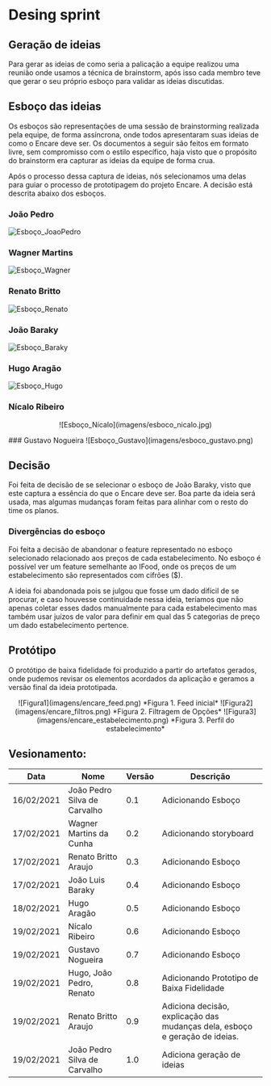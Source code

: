 # Desing sprint
## Geração de ideias
Para gerar as ideias de como seria a palicação a equipe realizou uma reunião onde usamos a técnica de brainstorm, após isso cada membro teve que gerar o seu próprio esboço para validar as ideias discutidas.
## Esboço das ideias

Os esboços são representações de uma sessão de brainstorming realizada pela
equipe, de forma assíncrona, onde todos apresentaram suas ideias de como o 
Encare deve ser. Os documentos a seguir são feitos em formato livre, sem
compromisso com o estilo específico, haja visto que o propósito do brainstorm
era capturar as ideias da equipe de forma crua.

Após o processo dessa captura de ideias, nós selecionamos uma delas para
guiar o processo de prototipagem do projeto Encare. A decisão está descrita
abaixo dos esboços.

### João Pedro

![Esboço_JoaoPedro](imagens/esboco_Joao_Pedro.png)


### Wagner Martins
![Esboço_Wagner](imagens/esboco_storyboard_wagner.jpg)

### Renato Britto
![Esboço_Renato](imagens/esboço_renato_britto.jpeg)

### João Baraky
![Esboço_Baraky](imagens/esboco_joao_baraky.jpeg)

### Hugo Aragão
![Esboço_Hugo](imagens/esboco_Hugo.jpg)

### Nícalo Ribeiro
<p align="center">
    ![Esboço_Nícalo](imagens/esboco_nicalo.jpg)
</p>
### Gustavo Nogueira
![Esboço_Gustavo](imagens/esboco_gustavo.png)

## Decisão

Foi feita de decisão de se selecionar o esboço de João Baraky, visto que
este captura a essência do que o Encare deve ser. Boa parte da ideia será
usada, mas algumas mudanças foram feitas para alinhar com o resto do time
os planos.

### Divergências do esboço

Foi feita a decisão de abandonar o feature representado no esboço selecionado
relacionado aos preços de cada estabelecimento. No esboço é possível ver um
feature semelhante ao IFood, onde os preços de um estabelecimento são
representados com cifrões ($).

A ideia foi abandonada pois se julgou que fosse um dado difícil de se
procurar, e caso houvesse continuidade nessa ideia, teríamos que não apenas
coletar esses dados manualmente para cada estabelecimento mas também usar
juízos de valor para definir em qual das 5 categorias de preço um dado
estabelecimento pertence.

## Protótipo

O protótipo de baixa fidelidade foi produzido a partir do artefatos gerados, onde pudemos
revisar os elementos acordados da aplicação e geramos a versão final da ideia prototipada.
<p align="center">
![Figura1](imagens/encare_feed.png)  
*Figura 1. Feed inicial*    
![Figura2](imagens/encare_filtros.png)  
*Figura 2. Filtragem de Opções*  
![Figura3](imagens/encare_estabelecimento.png)  
*Figura 3. Perfil do estabelecimento*  
</p>  


## Vesionamento:
| Data | Nome | Versão | Descrição |
|-|-|-|-|
| 16/02/2021 | João Pedro Silva de Carvalho | 0.1 | Adicionando Esboço | 
| 17/02/2021 | Wagner Martins da Cunha | 0.2 | Adicionando storyboard |
| 17/02/2021 | Renato Britto Araujo | 0.3 | Adicionando Esboço |
| 17/02/2021 | João Luis Baraky | 0.4 | Adicionando Esboço |
| 18/02/2021 | Hugo Aragão | 0.5 | Adicionando Esboço |
| 19/02/2021 | Nícalo Ribeiro | 0.6 | Adicionando Esboço |
| 19/02/2021 | Gustavo Nogueira  | 0.7    | Adicionando Esboço |
| 19/02/2021 | Hugo, João Pedro, Renato | 0.8 | Adicionando Prototipo de Baixa Fidelidade |
| 19/02/2021 | Renato Britto Araujo | 0.9 | Adiciona decisão, explicação das mudanças dela, esboço e geração de ideias. |
| 19/02/2021 | João Pedro Silva de Carvalho | 1.0 | Adiciona geração de ideias |
